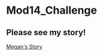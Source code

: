 # Mod14_Challenge
## Please see my story!
[Megan's Story](https://public.tableau.com/app/profile/megan.speaks/viz/NYCCitibikeAnalysis_16363259915120/NYCCitibikeAnalysis?publish=yes)
